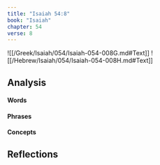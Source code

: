 ```yaml
---
title: "Isaiah 54:8"
book: "Isaiah"
chapter: 54
verse: 8
---
```

![[/Greek/Isaiah/054/Isaiah-054-008G.md#Text]]
![[/Hebrew/Isaiah/054/Isaiah-054-008H.md#Text]]

## Analysis

#### Words

#### Phrases

#### Concepts

## Reflections

